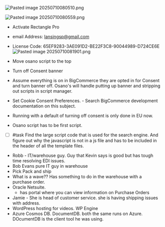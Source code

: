 ![Pasted image 20250710080510.png](Pasted%20image%2020250710080510.png)

![Pasted image 20250710080559.png](Pasted%20image%2020250710080559.png)

- Activate Rectangle Pro
- email Address: lansingsp@gmail.com
- License Code: 65EF9283-3AE091D2-BE22F3C8-90044989-D724CE6E
![Pasted image 20250710081901.png](Pasted%20image%2020250710081901.png)

- Move osano script to the top
- Turn off Consent banner
- Assume everything is on in BigCommerce they are opted in for Consent and turn banner off. Osano's will handle putting up banner and stripping out scripts in script manager.
- Set Cookie Consent Preferences. - Search BigCommerce development documentation on this subject.
- Running with a default of turning off consent is only done in EU now.
- Osano script has to be first script.
- [ ] #task Find the large script code that is used for the search engine. And figure out why the javascript is not in a js file and has to be included in the header of all the template files.
- Robb - IT/warehouse guy. Guy that Kevin says is good but has tough time resolving EDI issues.
- Bob Evans pure IT guy in warehouse
- Pick Pack and ship
- What is a wave?? Has something to do in the warehouse with a purchase order.
- Oracle Netsuite.
	- has portal where you can view information on Purchase Orders
- Jamie - She is head of customer service. she is having shipping issues with address.
- WordPress hosting for videos. WP Engine
- Azure Cosmos DB. DocumentDB. both the same runs on Azure. DOcumentDB is the client tool he was using.